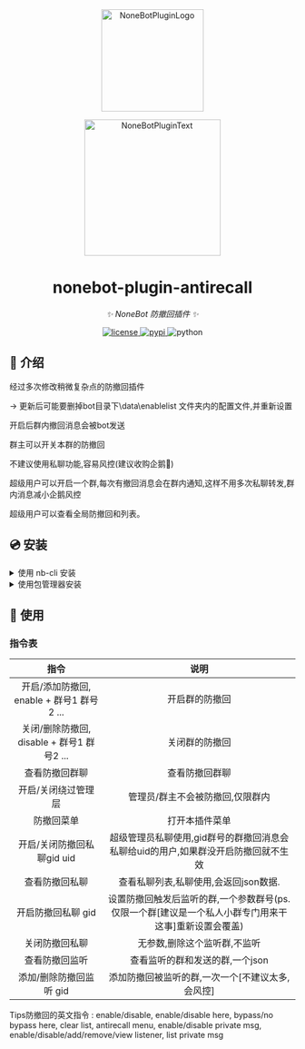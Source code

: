 <div align="center">
  <a href="https://v2.nonebot.dev/store"><img src="https://github.com/A-kirami/nonebot-plugin-template/blob/resources/nbp_logo.png" width="180" height="180" alt="NoneBotPluginLogo"></a>
  <br>
  <p><img src="https://github.com/A-kirami/nonebot-plugin-template/blob/resources/NoneBotPlugin.svg" width="240" alt="NoneBotPluginText"></p>
</div>

<div align="center">

# nonebot-plugin-antirecall

_✨ NoneBot 防撤回插件 ✨_


<a href="./LICENSE">
    <img src="https://img.shields.io/github/license/A-kirami/nonebot-plugin-namelist.svg" alt="license">
</a>
<a href="https://pypi.python.org/pypi/nonebot-plugin-namelist">
    <img src="https://img.shields.io/pypi/v/nonebot-plugin-namelist.svg" alt="pypi">
</a>
<img src="https://img.shields.io/badge/python-3.8+-blue.svg" alt="python">

</div>


## 📖 介绍

经过多次修改稍微复杂点的防撤回插件

-> 更新后可能要删掉bot目录下\data\enablelist 文件夹内的配置文件,并重新设置

开启后群内撤回消息会被bot发送

群主可以开关本群的防撤回

不建议使用私聊功能,容易风控(建议收购企鹅🐧)

超级用户可以开启一个群,每次有撤回消息会在群内通知,这样不用多次私聊转发,群内消息减小企鹅风控

超级用户可以查看全局防撤回和列表。

## 💿 安装

<details>
<summary>使用 nb-cli 安装</summary>
在 nonebot2 项目的根目录下打开命令行, 输入以下指令即可安装

    nb plugin install nonebot-plugin-antirecall

</details>

<details>
<summary>使用包管理器安装</summary>
在 nonebot2 项目的插件目录下, 打开命令行, 根据你使用的包管理器, 输入相应的安装命令

<details>
<summary>pip</summary>

    pip install nonebot-plugin-antirecall
</details>
<details>
<summary>pdm</summary>

    pdm add nonebot-plugin-antirecall
</details>
<details>
<summary>poetry</summary>

    poetry add nonebot-plugin-antirecall
</details>
<details>
<summary>conda</summary>

    conda install nonebot-plugin-antirecall
</details>

打开 nonebot2 项目的 `bot.py` 文件, 在其中写入

    nonebot.load_plugin('nonebot_plugin_antirecall')

</details>


## 🎉 使用
### 指令表
| 指令 | 说明 |
|:-----:|:----:|
| 开启/添加防撤回, enable + 群号1 群号2 ...|开启群的防撤回 |
| 关闭/删除防撤回, disable + 群号1 群号2 ...|关闭群的防撤回 |
| 查看防撤回群聊 |查看防撤回群聊 |
| 开启/关闭绕过管理层 |管理员/群主不会被防撤回,仅限群内 |
| 防撤回菜单 |打开本插件菜单 |
| 开启/关闭防撤回私聊gid uid |超级管理员私聊使用,gid群号的群撤回消息会私聊给uid的用户,如果群没开启防撤回就不生效 |
| 查看防撤回私聊 |查看私聊列表,私聊使用,会返回json数据.|
| 开启防撤回私聊 gid |设置防撤回触发后监听的群,一个参数群号(ps.仅限一个群[建议是一个私人小群专门用来干这事]重新设置会覆盖)|
| 关闭防撤回私聊 |无参数,删除这个监听群,不监听 |
| 查看防撤回监听 |查看监听的群和发送的群,一个json |
| 添加/删除防撤回监听 gid|添加防撤回被监听的群,一次一个[不建议太多,会风控]|

Tips防撤回的英文指令 : enable/disable, enable/disable here, bypass/no bypass here, clear list, antirecall menu, enable/disable private msg, enable/disable/add/remove/view listener, list private msg
